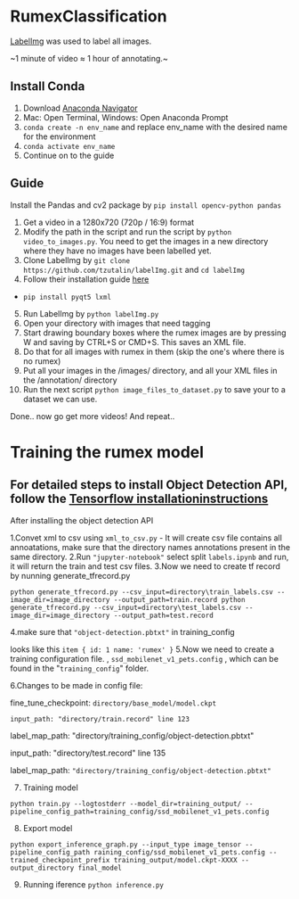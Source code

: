 # RumexClassification

[LabelImg](https://github.com/tzutalin/labelImg) was used to label all images.

~1 minute of video ≈ 1 hour of annotating.~

## Install Conda

1. Download [Anaconda Navigator](https://www.anaconda.com/distribution/)
2. Mac: Open Terminal, Windows: Open Anaconda Prompt
3. `conda create -n env_name` and replace env_name with the desired name for the environment
4. `conda activate env_name`
5. Continue on to the guide

## Guide

Install the Pandas and cv2 package by `pip install opencv-python pandas`

1. Get a video in a 1280x720 (720p / 16:9) format
2. Modify the path in the script and run the script by `python video_to_images.py`. You need to get the images in a new directory where they have no images have been labelled yet.
3. Clone LabelImg by `git clone https://github.com/tzutalin/labelImg.git` and `cd labelImg`
4. Follow their installation guide [here](https://github.com/tzutalin/labelImg#installation)
- `pip install pyqt5 lxml`
5. Run LabelImg by `python labelImg.py`
6. Open your directory with images that need tagging
7. Start drawing boundary boxes where the rumex images are by pressing W and saving by CTRL+S or CMD+S. This saves an XML file.
8. Do that for all images with rumex in them (skip the one's where there is no rumex)
9. Put all your images in the /images/ directory, and all your XML files in the /annotation/ directory
10. Run the next script `python image_files_to_dataset.py` to save your to a dataset we can use.

Done.. now go get more videos! And repeat..



# Training the rumex model

## For detailed steps to install Object Detection API, follow the [Tensorflow installationinstructions](https://github.com/chandyalex/RumexClassification/blob/master/installation.md)

After installing the object detection API 

1.Convet xml to csv using `xml_to_csv.py` - It will create csv file contains all annoatations, make sure that the directory names annotations present in the same directory.
2.Run `"jupyter-notebook"` select split `labels.ipynb` and run, it will return the train and test csv files.
3.Now we need to create tf record by nunning generate_tfrecord.py 

`python generate_tfrecord.py --csv_input=directory\train_labels.csv --image_dir=image_directory --output_path=train.record
python generate_tfrecord.py --csv_input=directory\test_labels.csv --image_dir=image_directory --output_path=test.record`


4.make sure that `"object-detection.pbtxt"` in training_config

looks like this
`
item {
  id: 1
  name: 'rumex'
}
`
5.Now we need to create a training configuration file. , `ssd_mobilenet_v1_pets.config` , which can be found in the "`training_config`" folder.

6.Changes to be made in config file:

fine_tune_checkpoint: `directory/base_model/model.ckpt`

`input_path: "directory/train.record" line 123`

label_map_path: "directory/training_config/object-detection.pbtxt"

input_path: "directory/test.record" line 135

label_map_path: `"directory/training_config/object-detection.pbtxt"`


7. Training model

`python train.py --logtostderr --model_dir=training_output/ --pipeline_config_path=training_config/ssd_mobilenet_v1_pets.config`

8. Export model

`python export_inference_graph.py --input_type image_tensor --pipeline_config_path raining_config/ssd_mobilenet_v1_pets.config --trained_checkpoint_prefix training_output/model.ckpt-XXXX --output_directory final_model`

9. Running iference `python inference.py`


